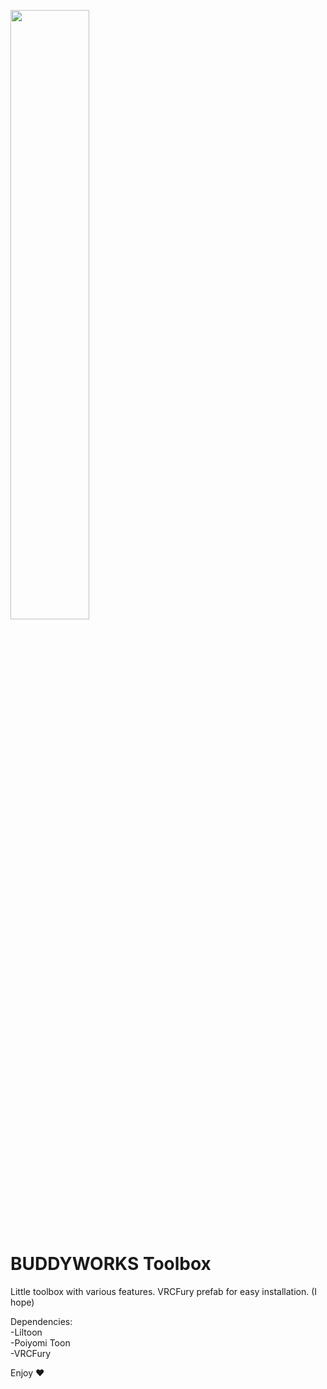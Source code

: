 <a href="https://buddyworks.wtf"><img width=50% src="https://splash.buddyworks.wtf/tckAqsHD.png"></img></a>  
# BUDDYWORKS Toolbox
Little toolbox with various features.
VRCFury prefab for easy installation. (I hope)

Dependencies:  
-Liltoon  
-Poiyomi Toon  
-VRCFury  

Enjoy ❤️
